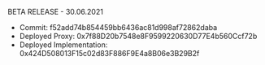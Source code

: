 BETA RELEASE - 30.06.2021
- Commit: f52add74b854459bb6436ac81d998af72862daba
- Deployed Proxy: 0x7f88D20b7548e8F9599220630D77E4b560Ccf72b
- Deployed Implementation: 0x424D508013F15c02d83F886F9E4a8B06e3B29B2f